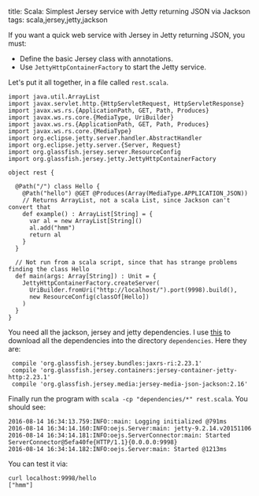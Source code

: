 title: Scala: Simplest Jersey service with Jetty returning JSON via Jackson
tags: scala,jersey,jetty,jackson

If you want a quick web service with Jersey in Jetty returning JSON, you must:

* Define the basic Jersey class with annotations.
* Use `JettyHttpContainerFactory` to start the Jetty service.

Let's put it all together, in a file called `rest.scala`.

    import java.util.ArrayList
    import javax.servlet.http.{HttpServletRequest, HttpServletResponse}
    import javax.ws.rs.{ApplicationPath, GET, Path, Produces}
    import javax.ws.rs.core.{MediaType, UriBuilder}
    import javax.ws.rs.{ApplicationPath, GET, Path, Produces}
    import javax.ws.rs.core.{MediaType}
    import org.eclipse.jetty.server.handler.AbstractHandler
    import org.eclipse.jetty.server.{Server, Request}
    import org.glassfish.jersey.server.ResourceConfig
    import org.glassfish.jersey.jetty.JettyHttpContainerFactory
    
    object rest {
    
      @Path("/") class Hello {
        @Path("hello") @GET @Produces(Array(MediaType.APPLICATION_JSON))
        // Returns ArrayList, not a scala List, since Jackson can't convert that
        def example() : ArrayList[String] = {
          var al = new ArrayList[String]()
          al.add("hmm")
          return al
        }
      }
    
      // Not run from a scala script, since that has strange problems finding the class Hello
      def main(args: Array[String]) : Unit = {
        JettyHttpContainerFactory.createServer(
          UriBuilder.fromUri("http://localhost/").port(9998).build(),
          new ResourceConfig(classOf[Hello])
        )
      }
    }

You need all the jackson, jersey and jetty dependencies. I use [this](https://newfivefour.com/gradle-copy-all-dependencies-into-dir.html) to download all the dependencies into the directory `dependencies`. Here they are:

     compile 'org.glassfish.jersey.bundles:jaxrs-ri:2.23.1'
     compile 'org.glassfish.jersey.containers:jersey-container-jetty-http:2.23.1'
     compile 'org.glassfish.jersey.media:jersey-media-json-jackson:2.16'

Finally run the program with `scala -cp "dependencies/*" rest.scala`. You should see:

    2016-08-14 16:34:13.759:INFO::main: Logging initialized @791ms
    2016-08-14 16:34:14.160:INFO:oejs.Server:main: jetty-9.2.14.v20151106
    2016-08-14 16:34:14.181:INFO:oejs.ServerConnector:main: Started ServerConnector@5efa40fe{HTTP/1.1}{0.0.0.0:9998}
    2016-08-14 16:34:14.182:INFO:oejs.Server:main: Started @1213ms

You can test it via:

    curl localhost:9998/hello
    ["hmm"]
